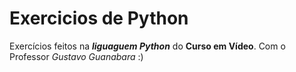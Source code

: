 # Exercicios de Python
Exercícios feitos na ***liguaguem Python*** do **Curso em Vídeo**.
Com o Professor *Gustavo Guanabara* :)
